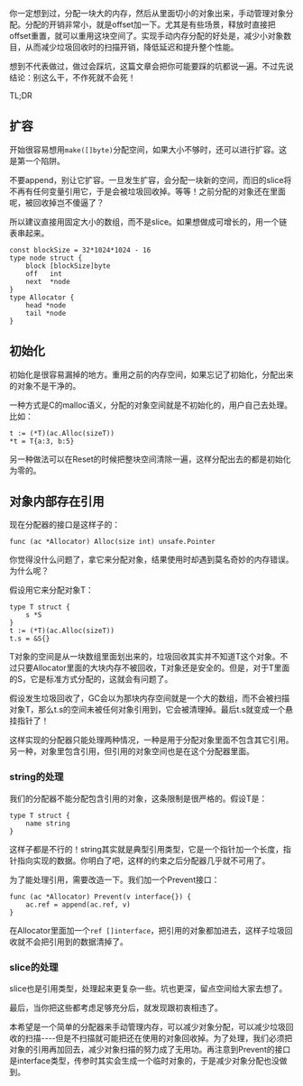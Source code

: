 你一定想到过，分配一块大的内存，然后从里面切小的对象出来，手动管理对象分配。分配的开销非常小，就是offset加一下。尤其是有些场景，释放时直接把offset重置，就可以重用这块空间了。实现手动内存分配的好处是，减少小对象数目，从而减少垃圾回收时的扫描开销，降低延迟和提升整个性能。

想到不代表做过，做过会踩坑，这篇文章会把你可能要踩的坑都说一遍。不过先说结论：别这么干，不作死就不会死！

TL;DR

## 扩容

开始很容易想用`make([]byte)`分配空间，如果大小不够时，还可以进行扩容。这是第一个陷阱。

不要append，别让它扩容。一旦发生扩容，会分配一块新的空间，而旧的slice将不再有任何变量引用它，于是会被垃圾回收掉。等等！之前分配的对象还在里面呢，被回收掉岂不傻逼了？

所以建议直接用固定大小的数组，而不是slice。如果想做成可增长的，用一个链表串起来。

    const blockSize = 32*1024*1024 - 16
    type node struct {
        block [blockSize]byte
        off   int
        next  *node
    }
    type Allocator {
        head *node
        tail *node
    }

## 初始化

初始化是很容易漏掉的地方。重用之前的内存空间，如果忘记了初始化，分配出来的对象不是干净的。

一种方式是C的malloc语义，分配的对象空间就是不初始化的，用户自己去处理。比如：

    t := (*T)(ac.Alloc(sizeT))
    *t = T{a:3, b:5}
    
另一种做法可以在Reset的时候把整块空间清除一遍，这样分配出去的都是初始化为零的。

## 对象内部存在引用

现在分配器的接口是这样子的：

    func (ac *Allocator) Alloc(size int) unsafe.Pointer

你觉得没什么问题了，拿它来分配对象，结果使用时却遇到莫名奇妙的内存错误。为什么呢？

假设用它来分配对象T：

    type T struct {
        s *S
    }
    t := (*T)(ac.Alloc(sizeT))
    t.s = &S{}

T对象的空间是从一块数组里面划出来的，垃圾回收其实并不知道T这个对象。不过只要Allocator里面的大块内存不被回收，T对象还是安全的。但是，对于T里面的S，它是标准方式分配的，这就会有问题了。

假设发生垃圾回收了，GC会以为那块内存空间就是一个大的数组，而不会被扫描对象T，那么t.s的空间未被任何对象引用到，它会被清理掉。最后t.s就变成一个悬挂指针了！

这样实现的分配器只能处理两种情况，一种是用于分配对象里面不包含其它引用。另一种，对象里包含引用，但引用的对象空间也是在这个分配器里面。

### string的处理

我们的分配器不能分配包含引用的对象，这条限制是很严格的。假设T是：

    type T struct {
        name string
    }

这样子都是不行的！string其实就是典型引用类型，它是一个指针加一个长度，指针指向实现的数据。你明白了吧，这样的约束之后分配器几乎就不可用了。

为了能处理引用，需要改造一下。我们加一个Prevent接口：

    func (ac *Allocator) Prevent(v interface{}) {
        ac.ref = append(ac.ref, v)
    }
    
在Allocator里面加一个`ref []interface`，把引用的对象都加进去，这样子垃圾回收就不会把引用到的数据清掉了。

### slice的处理 

slice也是引用类型，处理起来更复杂一些。坑也更深，留点空间给大家去想了。

最后，当你把这些都考虑足够充分后，就发现跟初衷相违了。

本希望是一个简单的分配器来手动管理内存，可以减少对象分配，可以减少垃圾回收的扫描----但是不扫描就可能把还在使用的对象回收掉。为了处理，我们必须把对象的引用再加回去，减少对象扫描的努力成了无用功。再注意到Prevent的接口是interface类型，传参时其实会生成一个临时对象的，于是减少对象分配也没做到。
